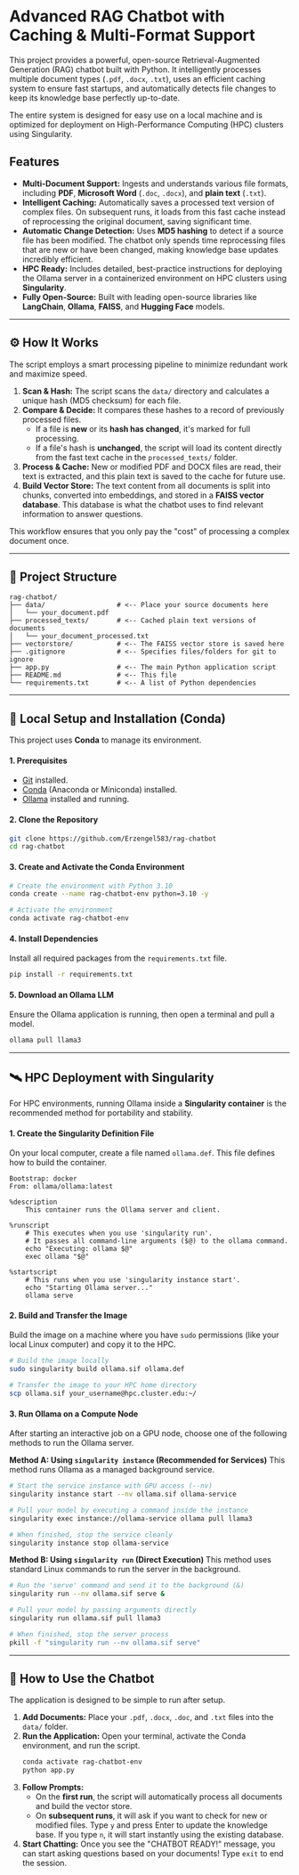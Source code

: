 # Advanced RAG Chatbot with Caching & Multi-Format Support

This project provides a powerful, open-source Retrieval-Augmented Generation (RAG) chatbot built with Python. It intelligently processes multiple document types (`.pdf`, `.docx`, `.txt`), uses an efficient caching system to ensure fast startups, and automatically detects file changes to keep its knowledge base perfectly up-to-date.

The entire system is designed for easy use on a local machine and is optimized for deployment on High-Performance Computing (HPC) clusters using Singularity.

##  Features

* **Multi-Document Support:** Ingests and understands various file formats, including **PDF**, **Microsoft Word** (`.doc`, `.docx`), and **plain text** (`.txt`).
* **Intelligent Caching:** Automatically saves a processed text version of complex files. On subsequent runs, it loads from this fast cache instead of reprocessing the original document, saving significant time.
* **Automatic Change Detection:** Uses **MD5 hashing** to detect if a source file has been modified. The chatbot only spends time reprocessing files that are new or have been changed, making knowledge base updates incredibly efficient.
* **HPC Ready:** Includes detailed, best-practice instructions for deploying the Ollama server in a containerized environment on HPC clusters using **Singularity**.
* **Fully Open-Source:** Built with leading open-source libraries like **LangChain**, **Ollama**, **FAISS**, and **Hugging Face** models.

---

## ⚙️ How It Works

The script employs a smart processing pipeline to minimize redundant work and maximize speed.

1.  **Scan & Hash:** The script scans the `data/` directory and calculates a unique hash (MD5 checksum) for each file.
2.  **Compare & Decide:** It compares these hashes to a record of previously processed files.
    * If a file is **new** or its **hash has changed**, it's marked for full processing.
    * If a file's hash is **unchanged**, the script will load its content directly from the fast text cache in the `processed_texts/` folder.
3.  **Process & Cache:** New or modified PDF and DOCX files are read, their text is extracted, and this plain text is saved to the cache for future use.
4.  **Build Vector Store:** The text content from all documents is split into chunks, converted into embeddings, and stored in a **FAISS vector database**. This database is what the chatbot uses to find relevant information to answer questions.



This workflow ensures that you only pay the "cost" of processing a complex document once.

---

## 📂 Project Structure

```
rag-chatbot/
├── data/                  # <-- Place your source documents here
│   └── your_document.pdf
├── processed_texts/       # <-- Cached plain text versions of documents
│   └── your_document_processed.txt
├── vectorstore/           # <-- The FAISS vector store is saved here
├── .gitignore             # <-- Specifies files/folders for git to ignore
├── app.py                 # <-- The main Python application script
├── README.md              # <-- This file
└── requirements.txt       # <-- A list of Python dependencies
```

---

## 🚀 Local Setup and Installation (Conda)

This project uses **Conda** to manage its environment.

#### 1. Prerequisites
* [Git](https://git-scm.com/downloads) installed.
* [Conda](https://www.anaconda.com/download) (Anaconda or Miniconda) installed.
* [Ollama](https://ollama.com/) installed and running.

#### 2. Clone the Repository
```bash
git clone https://github.com/Erzengel583/rag-chatbot
cd rag-chatbot
```

#### 3. Create and Activate the Conda Environment
```bash
# Create the environment with Python 3.10
conda create --name rag-chatbot-env python=3.10 -y

# Activate the environment
conda activate rag-chatbot-env
```

#### 4. Install Dependencies
Install all required packages from the `requirements.txt` file.
```bash
pip install -r requirements.txt
```

#### 5. Download an Ollama LLM
Ensure the Ollama application is running, then open a terminal and pull a model.
```bash
ollama pull llama3
```

---

## 🛰️ HPC Deployment with Singularity

For HPC environments, running Ollama inside a **Singularity container** is the recommended method for portability and stability.

#### 1. Create the Singularity Definition File
On your local computer, create a file named `ollama.def`. This file defines how to build the container.
```sif
Bootstrap: docker
From: ollama/ollama:latest

%description
    This container runs the Ollama server and client.

%runscript
    # This executes when you use 'singularity run'.
    # It passes all command-line arguments ($@) to the ollama command.
    echo "Executing: ollama $@"
    exec ollama "$@"

%startscript
    # This runs when you use 'singularity instance start'.
    echo "Starting Ollama server..."
    ollama serve
```

#### 2. Build and Transfer the Image
Build the image on a machine where you have `sudo` permissions (like your local Linux computer) and copy it to the HPC.
```bash
# Build the image locally
sudo singularity build ollama.sif ollama.def

# Transfer the image to your HPC home directory
scp ollama.sif your_username@hpc.cluster.edu:~/
```

#### 3. Run Ollama on a Compute Node
After starting an interactive job on a GPU node, choose one of the following methods to run the Ollama server.

**Method A: Using `singularity instance` (Recommended for Services)**
This method runs Ollama as a managed background service.

```bash
# Start the service instance with GPU access (--nv)
singularity instance start --nv ollama.sif ollama-service

# Pull your model by executing a command inside the instance
singularity exec instance://ollama-service ollama pull llama3

# When finished, stop the service cleanly
singularity instance stop ollama-service
```

**Method B: Using `singularity run` (Direct Execution)**
This method uses standard Linux commands to run the server in the background.

```bash
# Run the 'serve' command and send it to the background (&)
singularity run --nv ollama.sif serve &

# Pull your model by passing arguments directly
singularity run ollama.sif pull llama3

# When finished, stop the server process
pkill -f "singularity run --nv ollama.sif serve"
```

---

## 💬 How to Use the Chatbot

The application is designed to be simple to run after setup.

1.  **Add Documents:** Place your `.pdf`, `.docx`, `.doc`, and `.txt` files into the `data/` folder.
2.  **Run the Application:** Open your terminal, activate the Conda environment, and run the script.
    ```bash
    conda activate rag-chatbot-env
    python app.py
    ```
3.  **Follow Prompts:**
    * On the **first run**, the script will automatically process all documents and build the vector store.
    * On **subsequent runs**, it will ask if you want to check for new or modified files. Type `y` and press Enter to update the knowledge base. If you type `n`, it will start instantly using the existing database.
4.  **Start Chatting:** Once you see the "CHATBOT READY!" message, you can start asking questions based on your documents! Type `exit` to end the session.